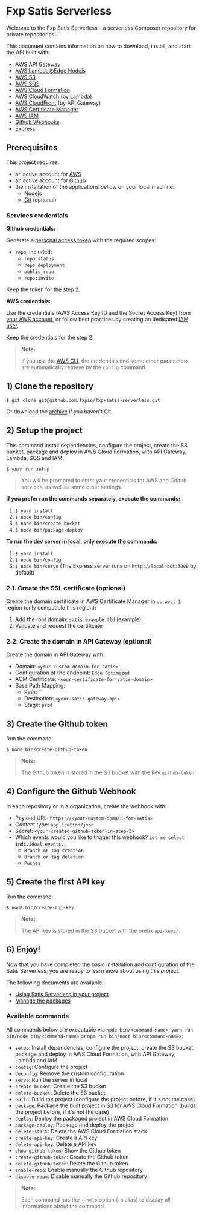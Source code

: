 Fxp Satis Serverless
====================

Welcome to the Fxp Satis Serverless - a serverless Composer repository for private repositories.

This document contains information on how to download, install, and start the API built with:

- [AWS API Gateway](https://aws.amazon.com/api-gateway)
- [AWS Lambda@Edge Nodejs](https://aws.amazon.com/lambda)
- [AWS S3](https://aws.amazon.com/s3)
- [AWS SQS](https://aws.amazon.com/sqs)
- [AWS Cloud Formation](https://aws.amazon.com/cloudformation)
- [AWS CloudWatch](https://aws.amazon.com/cloudwatch) (by Lambda)
- [AWS CloudFront](https://aws.amazon.com/cloudfront) (by API Gateway)
- [AWS Certificate Manager](https://aws.amazon.com/certificate-manager)
- [AWS IAM](https://aws.amazon.com/iam)
- [Github Webhooks](https://developer.github.com/webhooks)
- [Express](http://expressjs.com)

## Prerequisites

This project requires:

- an active account for [AWS](https://aws.amazon.com)
- an active account for [Github](https://github.com)
- the installation of the applications bellow on your local machine:
  - [Nodejs](https://nodejs.org)
  - [Git](https://git-scm.com) (optional)

### Services credentials

**Github credentials:**

Generate a [personal access token](https://github.com/settings/tokens) with the required scopes:

- `repo`, included:
  - `repo:status`
  - `repo_deployment`
  - `public_repo`
  - `repo:invite`

Keep the token for the step 2.

**AWS credentials:**

Use the credentials (AWS Access Key ID and the Secret Access Key) from [your AWS account](https://console.aws.amazon.com/iam/home?#/security_credential),
or follow best practices by creating an dedicated [IAM user](https://console.aws.amazon.com/iam).

Keep the credentials for the step 2.

> **Note:**
>
> If you use the [AWS CLI](https://aws.amazon.com/cli), the credentials and some other parameters are automatically
> retrieve by the `config` command.


## 1) Clone the repository

```
$ git clone git@github.com:fxpio/fxp-satis-serverless.git
```

Or download the [archive](https://github.com/fxpio/fxp-satis-serverless/archive/master.zip) if you haven't Git.


## 2) Setup the project

This command install dependencies, configure the project, create the S3 bucket, package and deploy in
AWS Cloud Formation, with API Gateway, Lambda, SQS and IAM.

```
$ yarn run setup
```

> You will be prompted to enter your credentials for AWS and Github services, as well as some other settings.

**If you prefer run the commands separately, execute the commands:**

1. `$ yarn install`
2. `$ node bin/config`
3. `$ node bin/create-bucket`
4. `$ node bin/package-deploy`

**To run the dev server in local, only execute the commands:**

1. `$ yarn install`
2. `$ node bin/config`
3. `$ node bin/serve` (The Express server runs on `http://localhost:3000` by default)

### 2.1. Create the SSL certificate (optional)
         
Create the domain certificate in AWS Certificate Manager in `us-west-1` region (only compatible this region):

1. Add the root domain: `satis.example.tld` (example)
2. Validate and request the certificate

### 2.2. Create the domain in API Gateway (optional)

Create the domain in API Gateway with:

- Domain: `<your-custom-domain-for-satis>`
- Configuration of the endpoint: `Edge Optimized`
- ACM Certificate: `<your-certificate-for-satis-domain>`
- Base Path Mapping:
  - Path: ``
  - Destination: `<your-satis-gateway-api>`
  - Stage: `prod`


## 3) Create the Github token

Run the command:

```
$ node bin/create-github-token
```

> **Note:**
>
> The Github token is stored in the S3 bucket with the key `github-token`.


## 4) Configure the Github Webhook

In each repository or in a organization, create the webhook with:

- Payload URL: `https://<your-custom-domain-for-satis>`
- Content type: `application/json`
- Secret: `<your-created-github-token-in-step-3>`
- Which events would you like to trigger this webhook? `Let me select individual events.`:
  - `Branch or tag creation`
  - `Branch or tag deletion`
  - `Pushes`


## 5) Create the first API key

Run the command:

```
$ node bin/create-api-key
```

> **Note:**
>
> The API key is stored in the S3 bucket with the prefix `api-keys/`.


## 6) Enjoy!

Now that you have completed the basic installation and configuration of the Satis Serverless, you are ready to learn
more about using this project.

The following documents are available:

- [Using Satis Serverless in your project](include-in-project.md)
- [Manage the packages](manage-packages.md)

### Available commands

All commands below are executable via `node bin/<command-name>`, `yarn run bin/node bin/<command-name>`
or `npm run bin/node bin/<command-name>`:

- `setup`: Install dependencies, configure the project, create the S3 bucket, package and deploy in
  AWS Cloud Formation, with API Gateway, Lambda and IAM
- `config`: Configure the project
- `deconfig`: Remove the custom configuration
- `serve`: Run the server in local
- `create-bucket`: Create the S3 bucket
- `delete-bucket`: Delete the S3 bucket
- `build`: Build the project (configure the project before, if it's not the case)
- `package`: Package the built project in S3 for AWS Cloud Formation (builds the project before, if it's not the case)
- `deploy`: Deploy the packaged project in AWS Cloud Formation
- `package-deploy`: Package and deploy the project
- `delete-stack`: Delete the AWS Cloud Formation stack
- `create-api-key`: Create a API key
- `delete-api-key`: Delete a API key
- `show-github-token`: Show the Github token
- `create-github-token`: Create the Github token
- `delete-github-token`: Delete the Github token
- `enable-repo`: Enable manually the Github repository
- `disable-repo`: Disable manually the Github repository

> **Note:**
>
> Each command has the `--help` option (`-h` alias) to display all informations about the command.
